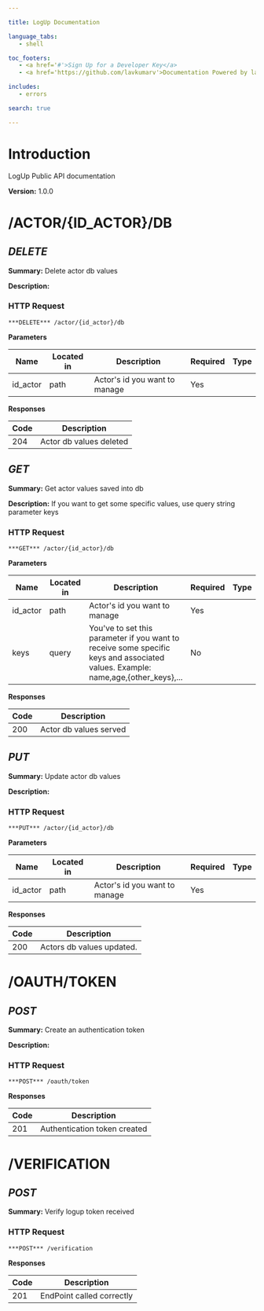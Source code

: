 ```yaml
--- 

title: LogUp Documentation 

language_tabs: 
   - shell 

toc_footers: 
   - <a href='#'>Sign Up for a Developer Key</a> 
   - <a href='https://github.com/lavkumarv'>Documentation Powered by lav</a> 

includes: 
   - errors 

search: true 

--- 
```


# Introduction 

LogUp Public API documentation 

**Version:** 1.0.0 

# /ACTOR/{ID_ACTOR}/DB
## ***DELETE*** 

**Summary:** Delete actor db values

**Description:** 

### HTTP Request 
`***DELETE*** /actor/{id_actor}/db` 

**Parameters**

| Name | Located in | Description | Required | Type |
| ---- | ---------- | ----------- | -------- | ---- |
| id_actor | path | Actor's id you want to manage | Yes |  |

**Responses**

| Code | Description |
| ---- | ----------- |
| 204 | Actor db values deleted |

## ***GET*** 

**Summary:** Get actor values saved into db

**Description:** If you want to get some specific values, use query string parameter keys

### HTTP Request 
`***GET*** /actor/{id_actor}/db` 

**Parameters**

| Name | Located in | Description | Required | Type |
| ---- | ---------- | ----------- | -------- | ---- |
| id_actor | path | Actor's id you want to manage | Yes |  |
| keys | query | You've to set this parameter if you want to receive some specific keys and associated values. Example: name,age,{other_keys},... | No |  |

**Responses**

| Code | Description |
| ---- | ----------- |
| 200 | Actor db values served |

## ***PUT*** 

**Summary:** Update actor db values

**Description:** 

### HTTP Request 
`***PUT*** /actor/{id_actor}/db` 

**Parameters**

| Name | Located in | Description | Required | Type |
| ---- | ---------- | ----------- | -------- | ---- |
| id_actor | path | Actor's id you want to manage | Yes |  |

**Responses**

| Code | Description |
| ---- | ----------- |
| 200 | Actors db values updated.  |

# /OAUTH/TOKEN
## ***POST*** 

**Summary:** Create an authentication token

**Description:** 

### HTTP Request 
`***POST*** /oauth/token` 

**Responses**

| Code | Description |
| ---- | ----------- |
| 201 | Authentication token created |

# /VERIFICATION
## ***POST*** 

**Summary:** Verify logup token received

### HTTP Request 
`***POST*** /verification` 

**Responses**

| Code | Description |
| ---- | ----------- |
| 201 | EndPoint called correctly |

<!-- Converted with the swagger-to-slate https://github.com/lavkumarv/swagger-to-slate -->
